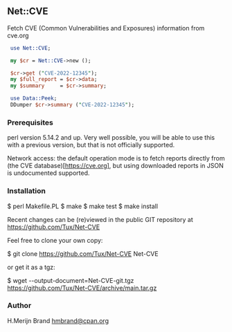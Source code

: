 ## Net::CVE

Fetch CVE (Common Vulnerabilities and Exposures) information from cve.org

```perl
 use Net::CVE;

 my $cr = Net::CVE->new ();

 $cr->get ("CVE-2022-12345");
 my $full_report = $cr->data;
 my $summary     = $cr->summary;

 use Data::Peek;
 DDumper $cr->summary ("CVE-2022-12345");
```

### Prerequisites

perl version 5.14.2 and up. Very well possible, you will be able to use this
with a previous version, but that is not officially supported.

Network access: the default operation mode is to fetch reports directly from
(the CVE database)[https://cve.org], but using downloaded reports in JSON is
undocumented supported.

### Installation

  $ perl Makefile.PL
  $ make
  $ make test
  $ make install

Recent changes can be (re)viewed in the public GIT repository at
https://github.com/Tux/Net-CVE

Feel free to clone your own copy:

 $ git clone https://github.com/Tux/Net-CVE Net-CVE

or get it as a tgz:

 $ wget --output-document=Net-CVE-git.tgz \
        https://github.com/Tux/Net-CVE/archive/main.tar.gz

### Author

H.Merijn Brand <hmbrand@cpan.org>
